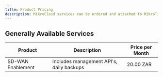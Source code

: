```yaml
---
title: Product Pricing
description: MikroCloud services can be ordered and attached to MikroTik routers on an à la carte basis. Prices work off a monthly rate but is billed on an hourly basis.
---
```


## Generally Available Services

| Product | Description | Price per Month |
|---------|-------------|-----------------|
| SD-WAN Enablement | Includes management API's, daily backups | 20.00 ZAR |
